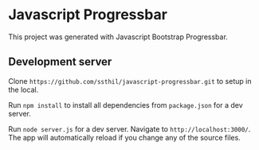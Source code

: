 # Javascript Progressbar

This project was generated with Javascript Bootstrap Progressbar.

## Development server

Clone `https://github.com/ssthil/javascript-progressbar.git` to setup in the local. 

Run `npm install` to install all dependencies from `package.json` for a dev server. 

Run `node server.js` for a dev server. Navigate to `http://localhost:3000/`. The app will automatically reload if you change any of the source files.


